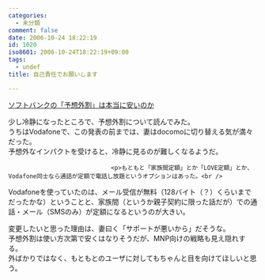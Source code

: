 ```yaml
---
categories:
  - 未分類
comment: false
date: 2006-10-24 18:22:19
id: 1020
iso8601: 2006-10-24T18:22:19+09:00
tags:
  - undef
title: 自己責任でお願いします

---
```


<div class="entry-body">
                                 <p><a title="ソフトバンクの「予想外割」は本当に安いのか" href="http://k-tai.impress.co.jp/cda/article/news_toppage/31660.html">ソフトバンクの「予想外割」は本当に安いのか</a></p>

<p>少し冷静になったところで、予想外割について読んでみた。<br />
うちはVodafoneで、この発表の前までは、妻はdocomoに切り替える気が満々だった。<br />
予想外なインパクトを受けると、冷静に見るのが難しくなるようだ。</p>
                              
                                 <p>もともと「家族間定額」とか「LOVE定額」とか、Vodafone同士なら通話が定額で電話し放題というオプションはあった。<br />
Vodafoneを使っていたのは、メール受信が無料（128バイト（？）くらいまでだったかな）ということと、家族間（というか親子契約に限った話だが）での通話・メール（SMSのみ）が定額になるというのが大きい。</p>

<p>変更したいと思った理由は、妻曰く「サポートが悪いから」だそうな。<br />
予想外割は使い方次第で安くはなりそうだが、MNP向けの戦略も見え隠れする。<br />
外ばかりではなく、もともとのユーザに対してもちゃんと目を向けてほしいと思う。<br /></p>
                              </div>    	